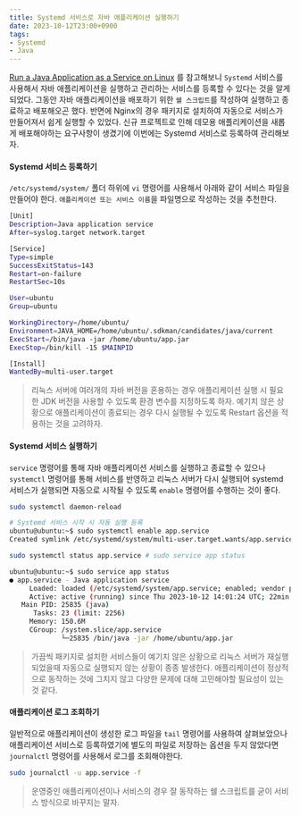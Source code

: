 ```yaml
---
title: Systemd 서비스로 자바 애플리케이션 실행하기
date: 2023-10-12T23:00+0900
tags:
- Systemd
- Java
---
```


[Run a Java Application as a Service on Linux](https://www.baeldung.com/linux/run-java-application-as-service) 를 참고해보니 `Systemd` 서비스를 사용해서 자바 애플리케이션을 실행하고 관리하는 서비스를 등록할 수 있다는 것을 알게되었다. 그동안 자바 애플리케이션을 배포하기 위한 `쉘 스크립트`를 작성하여 실행하고 종료하고 배포해오곤 했다. 반면에 Nginx의 경우 패키지로 설치하여 자동으로 서비스가 만들어져서 쉽게 실행할 수 있었다. 신규 프로젝트로 인해 데모용 애플리케이션을 새롭게 배포해야하는 요구사항이 생겼기에 이번에는 Systemd 서비스로 등록하여 관리해보자.

#### Systemd 서비스 등록하기

`/etc/systemd/system/` 폴더 하위에 `vi` 명령어를 사용해서 아래와 같이 서비스 파일을 만들어야 한다. `애플리케이션 또는 서비스 이름`을 파일명으로 작성하는 것을 추천한다. 

```sh /etc/systemd/system/app.service
[Unit]
Description=Java application service
After=syslog.target network.target

[Service]
Type=simple
SuccessExitStatus=143
Restart=on-failure
RestartSec=10s

User=ubuntu
Group=ubuntu

WorkingDirectory=/home/ubuntu/
Environment=JAVA_HOME=/home/ubuntu/.sdkman/candidates/java/current
ExecStart=/bin/java -jar /home/ubuntu/app.jar
ExecStop=/bin/kill -15 $MAINPID

[Install]
WantedBy=multi-user.target
```

> 리눅스 서버에 여러개의 자바 버전을 혼용하는 경우 애플리케이션 실행 시 필요한 JDK 버전을 사용할 수 있도록 환경 변수를 지정하도록 하자. 예기치 않은 상황으로 애플리케이션이 종료되는 경우 다시 실행될 수 있도록 Restart 옵션을 적용하는 것을 고려하자.

#### Systemd 서비스 실행하기

`service` 명령어를 통해 자바 애플리케이션 서비스를 실행하고 종료할 수 있으나 `systemctl` 명령어를 통해 서비스를 반영하고 리눅스 서버가 다시 실행되어 systemd 서비스가 실행되면 자동으로 시작될 수 있도록 `enable` 명령어를 수행하는 것이 좋다.

```sh Termianl
sudo systemctl daemon-reload

# Systemd 서비스 시작 시 자동 실행 등록
ubuntu@ubuntu:~$ sudo systemctl enable app.service
Created symlink /etc/systemd/system/multi-user.target.wants/app.service → /etc/systemd/system/app.service.

sudo systemctl status app.service # sudo service app status

ubuntu@ubuntu:~$ sudo service app status
● app.service - Java application service
     Loaded: loaded (/etc/systemd/system/app.service; enabled; vendor preset: enabled)
     Active: active (running) since Thu 2023-10-12 14:01:24 UTC; 22min ago
   Main PID: 25835 (java)
      Tasks: 23 (limit: 2256)
     Memory: 150.6M
     CGroup: /system.slice/app.service
             └─25835 /bin/java -jar /home/ubuntu/app.jar
```

> 가끔씩 패키지로 설치한 서비스들이 예기치 않은 상황으로 리눅스 서버가 재실행되었을때 자동으로 실행되지 않는 상황이 종종 발생한다.
> 애플리케이션이 정상적으로 동작하는 것에 그치지 않고 다양한 문제에 대해 고민해야할 필요성이 있는 것 같다.

#### 애플리케이션 로그 조회하기

일반적으로 애플리케이션이 생성한 로그 파일을 `tail` 명령어를 사용하여 살펴보았으나 애플리케이션 서비스로 등록하였기에 별도의 파일로 저장하는 옵션을 두지 않았다면 `journalctl` 명령어를 사용해서 로그를 조회해야한다.

```sh Terminal
sudo journalctl -u app.service -f
```

> 운영중인 애플리케이션이나 서비스의 경우 잘 동작하는 쉘 스크립트를 굳이 서비스 방식으로 바꾸지는 말자.
